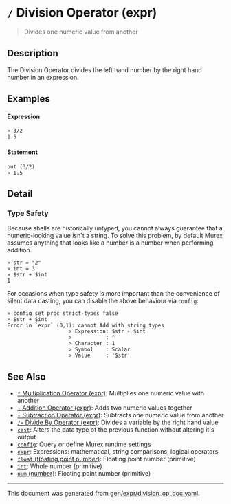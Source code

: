 # `/` Division Operator (expr)

> Divides one numeric value from another

## Description

The Division Operator divides the left hand number by the right hand number in
an expression.



## Examples

#### Expression

```
» 3/2
1.5
```

#### Statement

```
out (3/2)
» 1.5
```

## Detail

### Type Safety

Because shells are historically untyped, you cannot always guarantee that a
numeric-looking value isn't a string. To solve this problem, by default Murex
assumes anything that looks like a number is a number when performing addition.

```
» str = "2"
» int = 3
» $str + $int
1
```

For occasions when type safety is more important than the convenience of silent
data casting, you can disable the above behaviour via `config`:

```
» config set proc strict-types false
» $str + $int
Error in `expr` (0,1): cannot Add with string types
                    > Expression: $str + $int
                    >           : ^
                    > Character : 1
                    > Symbol    : Scalar
                    > Value     : '$str'
```

## See Also

* [`*` Multiplication Operator (expr)](../parser/multiplication.md):
  Multiplies one numeric value with another
* [`+` Addition Operator (expr)](../parser/addition.md):
  Adds two numeric values together
* [`-` Subtraction Operator (expr)](../parser/subtraction.md):
  Subtracts one numeric value from another
* [`/=` Divide By Operator (expr)](../parser/divide-by.md):
  Divides a variable by the right hand value
* [`cast`](../commands/cast.md):
  Alters the data type of the previous function without altering it's output
* [`config`](../commands/config.md):
  Query or define Murex runtime settings
* [`expr`](../commands/expr.md):
  Expressions: mathematical, string comparisons, logical operators
* [`float` (floating point number)](../types/float.md):
  Floating point number (primitive)
* [`int`](../types/int.md):
  Whole number (primitive)
* [`num` (number)](../types/num.md):
  Floating point number (primitive)

<hr/>

This document was generated from [gen/expr/division_op_doc.yaml](https://github.com/lmorg/murex/blob/master/gen/expr/division_op_doc.yaml).